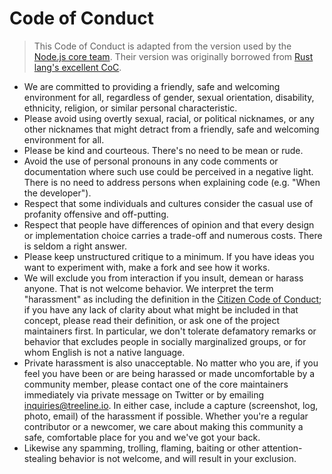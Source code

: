 # Code of Conduct

> This Code of Conduct is adapted from the version used by the [Node.js core team](http://www.rust-lang.org/conduct.html).  Their version was originally borrowed from [Rust lang's excellent CoC](http://www.rust-lang.org/conduct.html).

- We are committed to providing a friendly, safe and welcoming environment for all, regardless of gender, sexual orientation, disability, ethnicity, religion, or similar personal characteristic.
- Please avoid using overtly sexual, racial, or political nicknames, or any other nicknames that might detract from a friendly, safe and welcoming environment for all.
- Please be kind and courteous. There's no need to be mean or rude.
- Avoid the use of personal pronouns in any code comments or documentation where such use could be perceived in a negative light. There is no need to address persons when explaining code (e.g. "When the developer").
- Respect that some individuals and cultures consider the casual use of profanity offensive and off-putting.
- Respect that people have differences of opinion and that every design or implementation choice carries a trade-off and numerous costs. There is seldom a right answer.
- Please keep unstructured critique to a minimum. If you have ideas you want to experiment with, make a fork and see how it works.
- We will exclude you from interaction if you insult, demean or harass
  anyone. That is not welcome behavior. We interpret the term
  "harassment" as including the definition in the [Citizen Code of
  Conduct](http://citizencodeofconduct.org/); if you have any lack of
  clarity about what might be included in that concept, please read
  their definition, or ask one of the project maintainers first.
  In particular, we don't tolerate defamatory remarks or behavior that
  excludes people in socially marginalized groups, or for whom English
  is not a native language.
- Private harassment is also unacceptable. No matter who you are, if
  you feel you have been or are being harassed or made uncomfortable
  by a community member, please contact one of the core maintainers immediately
  via private message on Twitter or by emailing [inquiries@treeline.io](inquiries@treeline.io).
  In either case, include a capture (screenshot, log, photo, email) of
  the harassment if possible. Whether you're a regular contributor or
  a newcomer, we care about making this community a safe, comfortable
  place for you and we've got your back.
- Likewise any spamming, trolling, flaming, baiting or other attention-stealing behavior is not welcome,
  and will result in your exclusion.
